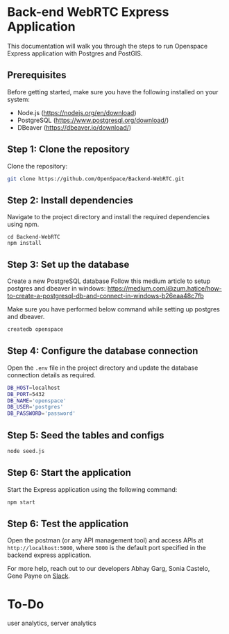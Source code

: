 # Back-end WebRTC Express Application

This documentation will walk you through the steps to run Openspace Express application with Postgres and PostGIS.

## Prerequisites
Before getting started, make sure you have the following installed on your system:
- Node.js (https://nodejs.org/en/download)
- PostgreSQL (https://www.postgresql.org/download/)
- DBeaver (https://dbeaver.io/download/)

## Step 1: Clone the repository
Clone the repository:

```bash
git clone https://github.com/OpenSpace/Backend-WebRTC.git
```

## Step 2: Install dependencies
Navigate to the project directory and install the required dependencies using npm.

```shell
cd Backend-WebRTC
npm install
```

## Step 3: Set up the database
Create a new PostgreSQL database
Follow this medium article to setup postgres and dbeaver in windows:
https://medium.com/@zum.hatice/how-to-create-a-postgresql-db-and-connect-in-windows-b26eaa48c7fb

Make sure you have performed below command while setting up postgres and dbeaver.
```bash
createdb openspace
```

## Step 4: Configure the database connection
Open the `.env` file in the project directory and update the database connection details as required.

```bash
DB_HOST=localhost
DB_PORT=5432
DB_NAME='openspace'
DB_USER='postgres'
DB_PASSWORD='password'
```

## Step 5: Seed the tables and configs
```bash
node seed.js
```

## Step 6: Start the application
Start the Express application using the following command:

```bash
npm start
```

## Step 6: Test the application
Open the postman (or any API management tool) and access APIs at `http://localhost:5000`, where `5000` is the default port specified in the backend express application.

For more help, reach out to our developers Abhay Garg, Sonia Castelo, Gene Payne on [Slack](https://openspacesupport.slack.com/join/shared_invite/zt-24uhn3wvo-gCGHgjg2m9tHzKUEb_FyMQ).


# To-Do
user analytics, server analytics